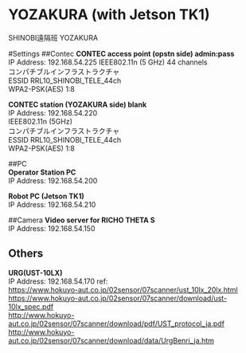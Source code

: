 YOZAKURA (with Jetson TK1)
========

SHINOBI遠隔班
YOZAKURA

#Settings
##Contec
**CONTEC access point (opstn side)     admin:pass**  
IP Address: 192.168.54.225
IEEE802.11n (5 GHz)  44 channels  
コンパチブルインフラストラクチャ  
ESSID RRL10_SHINOBI_TELE_44ch  
WPA2-PSK(AES)
1:8  

**CONTEC station (YOZAKURA side)     blank**  
IP Address: 192.168.54.220  
IEEE802.11n (5GHz)  
コンパチブルインフラストラクチャ  
ESSID RRL10_SHINOBI_TELE_44ch  
WPA2-PSK(AES)
1:8 

##PC  
**Operator Station PC**  
IP Address: 192.168.54.200

**Robot PC (Jetson TK1)**  
IP Address: 192.168.54.210

##Camera
**Video server for RICHO THETA S**  
IP Address: 192.168.54.150

## Others  
**URG(UST-10LX)**  
IP Address: 192.168.54.170
ref:  
https://www.hokuyo-aut.co.jp/02sensor/07scanner/ust_10lx_20lx.html  
https://www.hokuyo-aut.co.jp/02sensor/07scanner/download/ust-10lx_spec.pdf  
http://www.hokuyo-aut.co.jp/02sensor/07scanner/download/pdf/UST_protocol_ja.pdf  
http://www.hokuyo-aut.co.jp/02sensor/07scanner/download/data/UrgBenri_ja.htm  
